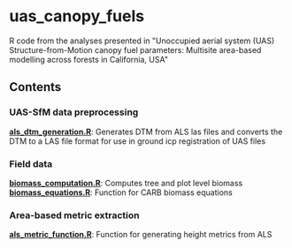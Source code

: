# uas_canopy_fuels
R code from the analyses presented in "Unoccupied aerial system (UAS) Structure-from-Motion canopy fuel parameters: Multisite area-based modelling across forests in California, USA"

## Contents

### UAS-SfM data preprocessing
[**als_dtm_generation.R**](https://github.com/seanreilly66/uas_canopy_fuels/blob/main/R/als_dtm_generation.R): Generates DTM from ALS las files and converts the DTM to a LAS file format for use in ground icp registration of UAS files

### Field data
[**biomass_computation.R**](https://github.com/seanreilly66/uas_canopy_fuels/blob/main/R/biomass_computation.R): Computes tree and plot level biomass
[**biomass_equations.R**](https://github.com/seanreilly66/uas_canopy_fuels/blob/main/R/biomass_equations.R): Function for CARB biomass equations


### Area-based metric extraction
[**als_metric_function.R**](https://github.com/seanreilly66/uas_canopy_fuels/blob/main/R/als_metric_function.R): Function for generating height metrics from ALS


